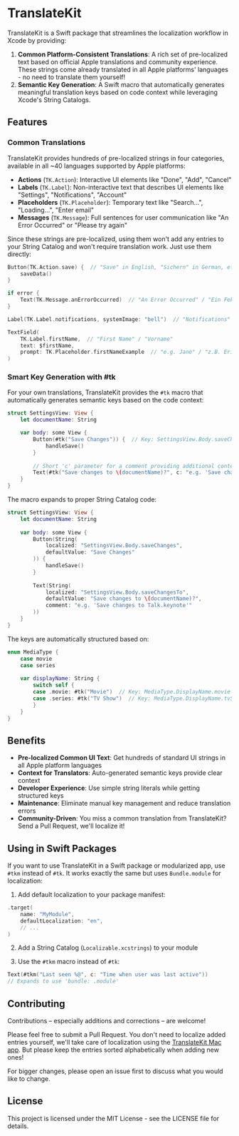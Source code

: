 # TranslateKit

TranslateKit is a Swift package that streamlines the localization workflow in Xcode by providing:

1. **Common Platform-Consistent Translations**: A rich set of pre-localized text based on official Apple translations and community experience. These strings come already translated in all Apple platforms' languages - no need to translate them yourself!
2. **Semantic Key Generation**: A Swift macro that automatically generates meaningful translation keys based on code context while leveraging Xcode's String Catalogs.

## Features

### Common Translations

TranslateKit provides hundreds of pre-localized strings in four categories, available in all ~40 languages supported by Apple platforms:

- **Actions** (`TK.Action`): Interactive UI elements like "Done", "Add", "Cancel"
- **Labels** (`TK.Label`): Non-interactive text that describes UI elements like "Settings", "Notifications", "Account"
- **Placeholders** (`TK.Placeholder`): Temporary text like "Search...", "Loading…", "Enter email"
- **Messages** (`TK.Message`): Full sentences for user communication like "An Error Occurred" or "Please try again"

Since these strings are pre-localized, using them won't add any entries to your String Catalog and won't require translation work. Just use them directly:

```swift
Button(TK.Action.save) {  // "Save" in English, "Sichern" in German, etc.
    saveData()
}

if error {
    Text(TK.Message.anErrorOccurred)  // "An Error Occurred" / "Ein Fehler ist aufgetreten"
}

Label(TK.Label.notifications, systemImage: "bell")  // "Notifications" / "Benachrichtigungen"

TextField(
    TK.Label.firstName,  // "First Name" / "Vorname" 
    text: $firstName,
    prompt: TK.Placeholder.firstNameExample  // "e.g. Jane" / "z.B. Erika"  
)
```

### Smart Key Generation with #tk

For your own translations, TranslateKit provides the `#tk` macro that automatically generates semantic keys based on the code context:

```swift
struct SettingsView: View {
    let documentName: String

    var body: some View {
        Button(#tk("Save Changes")) {  // Key: SettingsView.Body.saveChanges
            handleSave()
        }
        
        // Short 'c' parameter for a comment providing additional context (when needed)
        Text(#tk("Save changes to \(documentName)?", c: "e.g. 'Save changes to Talk.keynote'"))  
    }
}
```

The macro expands to proper String Catalog code:

```swift
struct SettingsView: View {
    let documentName: String
    
    var body: some View {
        Button(String(
            localized: "SettingsView.Body.saveChanges",
            defaultValue: "Save Changes"
        )) {
            handleSave()
        }
        
        Text(String(
            localized: "SettingsView.Body.saveChangesTo",
            defaultValue: "Save changes to \(documentName)?",
            comment: "e.g. 'Save changes to Talk.keynote'"
        ))
    }
}
```

The keys are automatically structured based on:
```swift
enum MediaType {
    case movie
    case series
    
    var displayName: String {
        switch self {
        case .movie: #tk("Movie")  // Key: MediaType.DisplayName.movie
        case .series: #tk("TV Show")  // Key: MediaType.DisplayName.tvShow
        }
    }
}
```

## Benefits

- **Pre-localized Common UI Text**: Get hundreds of standard UI strings in all Apple platform languages
- **Context for Translators**: Auto-generated semantic keys provide clear context
- **Developer Experience**: Use simple string literals while getting structured keys
- **Maintenance**: Eliminate manual key management and reduce translation errors
- **Community-Driven**: You miss a common translation from TranslateKit? Send a Pull Request, we'll localize it! 

## Using in Swift Packages

If you want to use TranslateKit in a Swift package or modularized app, use `#tkm` instead of `#tk`. It works exactly the same but uses `Bundle.module` for localization:

1. Add default localization to your package manifest:
```swift
.target(
    name: "MyModule",
    defaultLocalization: "en",
    // ...
)
```

2. Add a String Catalog (`Localizable.xcstrings`) to your module

3. Use the `#tkm` macro instead of `#tk`:
```swift
Text(#tkm("Last seen %@", c: "Time when user was last active"))
// Expands to use 'bundle: .module'
```

## Contributing

Contributions – especially additions and corrections – are welcome!

Please feel free to submit a Pull Request. You don't need to localize added entries yourself, we'll take care of localization using the [TranslateKit Mac app](https://translatekit.app). But please keep the entries sorted alphabetically when adding new ones!

For bigger changes, please open an issue first to discuss what you would like to change.

## License

This project is licensed under the MIT License - see the LICENSE file for details.
